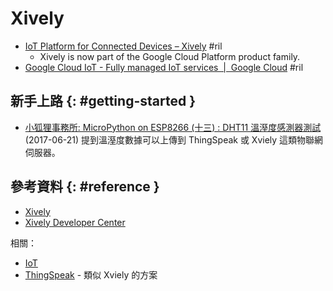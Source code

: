 # Xively

  - [IoT Platform for Connected Devices – Xively](https://xively.com/) #ril
      - Xively is now part of the Google Cloud Platform product family.
  - [Google Cloud IoT \- Fully managed IoT services  \|  Google Cloud](https://cloud.google.com/solutions/iot/) #ril

## 新手上路 {: #getting-started }

  - [小狐狸事務所: MicroPython on ESP8266 (十三) : DHT11 溫溼度感測器測試](http://yhhuang1966.blogspot.com/2017/06/micropython-on-esp8266-dht11.html) (2017-06-21) 提到溫溼度數據可以上傳到 ThingSpeak 或 Xviely 這類物聯網伺服器。

## 參考資料 {: #reference }

  - [Xively](https://xively.com/)
  - [Xively Developer Center](https://developer.xively.com/)

相關：

  - [IoT](iot.md)
  - [ThingSpeak](thingspeak.md) - 類似 Xviely 的方案
